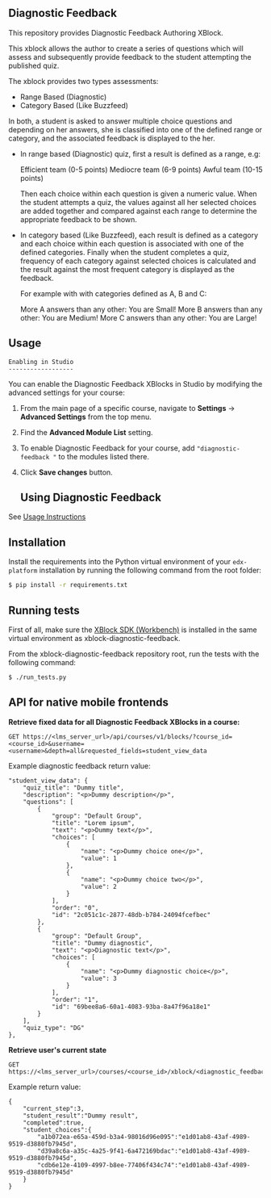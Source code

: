 Diagnostic Feedback
--------------------

This repository provides Diagnostic Feedback Authoring XBlock.

This xblock allows the author to create a series of questions which will assess
and subsequently provide feedback to the student attempting the published quiz.

The xblock provides two types assessments:
* Range Based (Diagnostic)
* Category Based (Like Buzzfeed)

In both, a student is asked to answer multiple choice questions and depending
on her answers, she is classified into one of the defined range or category,
and the associated feedback is displayed to the her.

* In range based (Diagnostic) quiz, first a result is defined as a range, e.g:

    Efficient team (0-5 points)
    Mediocre team (6-9 points)
    Awful team (10-15 points)

  Then each choice within each question is given a numeric value. When the student
  attempts a quiz, the values against all her selected choices are added together
  and compared against each range to determine the appropriate feedback to be shown.

* In category based (Like Buzzfeed), each result is defined as a category and
  each choice within each question is associated with one of the defined categories.
  Finally when the student completes a quiz, frequency of each category against
  selected choices is calculated and the result against the most frequent category
  is displayed as the feedback.

  For example with with categories defined as A, B and C:

    More A answers than any other: You are Small!
    More B answers than any other: You are Medium!
    More C answers than any other: You are Large!

Usage
-----

    Enabling in Studio
    ------------------

You can enable the Diagnostic Feedback XBlocks in Studio by modifying the
advanced settings for your course:

1. From the main page of a specific course, navigate to **Settings** ->
   **Advanced Settings** from the top menu.
2. Find the **Advanced Module List** setting.
3. To enable Diagnostic Feedback for your course, add `"diagnostic-feedback "` to
   the modules listed there.
4. Click **Save changes** button.

   Using Diagnostic Feedback
   -------------------------

See [Usage Instructions](doc/Usage.md)

Installation
------------

Install the requirements into the Python virtual environment of your
`edx-platform` installation by running the following command from the
root folder:

```bash
$ pip install -r requirements.txt
```

Running tests
-------------

First of all, make sure the [XBlock SDK (Workbench)](https://github.com/edx/xblock-sdk)
is installed in the same virtual environment as xblock-diagnostic-feedback.

From the xblock-diagnostic-feedback repository root, run the tests with the
following command:

```bash
$ ./run_tests.py
```

API for native mobile frontends
-------------------------------
**Retrieve fixed data for all Diagnostic Feedback XBlocks in a course:**
```
GET https://<lms_server_url>/api/courses/v1/blocks/?course_id=<course_id>&username=<username>&depth=all&requested_fields=student_view_data
```

Example diagnostic feedback return value:
```
"student_view_data": {
    "quiz_title": "Dummy title",
    "description": "<p>Dummy description</p>",
    "questions": [
        {
            "group": "Default Group",
            "title": "Lorem ipsum",
            "text": "<p>Dummy text</p>",
            "choices": [
                {
                    "name": "<p>Dummy choice one</p>",
                    "value": 1
                },
                {
                    "name": "<p>Dummy choice two</p>",
                    "value": 2
                }
            ],
            "order": "0",
            "id": "2c051c1c-2877-48db-b784-24094fcefbec"
        },
        {
            "group": "Default Group",
            "title": "Dummy diagnostic",
            "text": "<p>Diagnostic text</p>",
            "choices": [
                {
                    "name": "<p>Dummy diagnostic choice</p>",
                    "value": 3
                }
            ],
            "order": "1",
            "id": "69bee8a6-60a1-4083-93ba-8a47f96a18e1"
        }
    ],
    "quiz_type": "DG"
},
```

**Retrieve user's current state**
```
GET https://<lms_server_url>/courses/<course_id>/xblock/<diagnostic_feedback_xblock_id>/handler/student_view_user_state
```

Example return value:
```
{
    "current_step":3,
    "student_result":"Dummy result",
    "completed":true,
    "student_choices":{
        "a1b072ea-e65a-459d-b3a4-98016d96e095":"e1d01ab8-43af-4989-9519-d3880fb7945d",
        "d39a8c6a-a35c-4a25-9f41-6a472169bdac":"e1d01ab8-43af-4989-9519-d3880fb7945d",
        "cdb6e12e-4109-4997-b8ee-77406f434c74":"e1d01ab8-43af-4989-9519-d3880fb7945d"
    }
}
```
